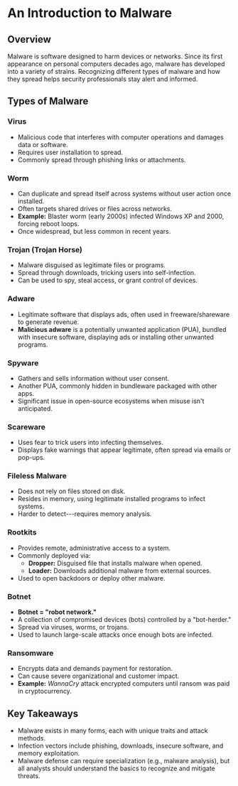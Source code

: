 # An Introduction to Malware

## Overview

Malware is software designed to harm devices or networks. Since its
first appearance on personal computers decades ago, malware has
developed into a variety of strains. Recognizing different types of
malware and how they spread helps security professionals stay alert and
informed.

## Types of Malware

### Virus

-   Malicious code that interferes with computer operations and damages
    data or software.
-   Requires user installation to spread.
-   Commonly spread through phishing links or attachments.

### Worm

-   Can duplicate and spread itself across systems without user action
    once installed.
-   Often targets shared drives or files across networks.
-   **Example:** Blaster worm (early 2000s) infected Windows XP and
    2000, forcing reboot loops.
-   Once widespread, but less common in recent years.

### Trojan (Trojan Horse)

-   Malware disguised as legitimate files or programs.
-   Spread through downloads, tricking users into self-infection.
-   Can be used to spy, steal access, or grant control of devices.

### Adware

-   Legitimate software that displays ads, often used in
    freeware/shareware to generate revenue.
-   **Malicious adware** is a potentially unwanted application (PUA),
    bundled with insecure software, displaying ads or installing other
    unwanted programs.

### Spyware

-   Gathers and sells information without user consent.
-   Another PUA, commonly hidden in bundleware packaged with other apps.
-   Significant issue in open-source ecosystems when misuse isn't
    anticipated.

### Scareware

-   Uses fear to trick users into infecting themselves.
-   Displays fake warnings that appear legitimate, often spread via
    emails or pop-ups.

### Fileless Malware

-   Does not rely on files stored on disk.
-   Resides in memory, using legitimate installed programs to infect
    systems.
-   Harder to detect---requires memory analysis.

### Rootkits

-   Provides remote, administrative access to a system.
-   Commonly deployed via:
    -   **Dropper:** Disguised file that installs malware when opened.
    -   **Loader:** Downloads additional malware from external sources.
-   Used to open backdoors or deploy other malware.

### Botnet

-   **Botnet = "robot network."**
-   A collection of compromised devices (bots) controlled by a
    "bot-herder."
-   Spread via viruses, worms, or trojans.
-   Used to launch large-scale attacks once enough bots are infected.

### Ransomware

-   Encrypts data and demands payment for restoration.
-   Can cause severe organizational and customer impact.
-   **Example:** *WannaCry* attack encrypted computers until ransom was
    paid in cryptocurrency.

## Key Takeaways

-   Malware exists in many forms, each with unique traits and attack
    methods.
-   Infection vectors include phishing, downloads, insecure software,
    and memory exploitation.
-   Malware defense can require specialization (e.g., malware analysis),
    but all analysts should understand the basics to recognize and
    mitigate threats.
